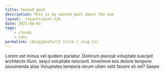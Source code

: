 ```yaml
---
title: Second post
description: This is my second post about the sun
layout: _layouts/post.njk
date: 2021-08-03
tags: 
    - clouds
    - cats
permalink: /blog/posts/{{ title | slug }}/
---
```

Lorem est minus vel quidem pariatur. Dolorum placeat voluptate suscipit
architecto illum, sequi voluptate nesciunt. Inventore eos dolore tempore
assumenda alias Voluptates tempora rerum ullam velit facere sit vel? Saepe
